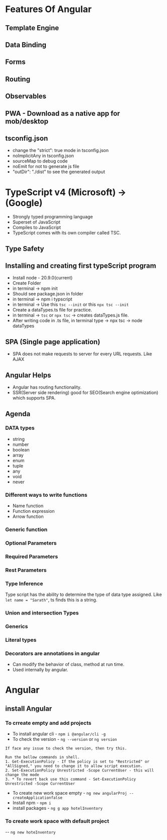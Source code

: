 # Features Of Angular

## Template Engine

## Data Binding

## Forms

## Routing

## Observables

## PWA - Download as a native app for mob/desktop

## tsconfig.json
- change the "strict": true mode in tsconfig.json
- noImplicitAny in tsconfig.json
- sourceMap to debug code
- noEmit for not to generate js file
-  "outDir": "./dist" to see the generated output

# TypeScript v4 (Microsoft) -> (Google)
- Strongly typed programming language
- Superset of JavaScript
- Compiles to JavaScript
- TypeScript comes with its own compiler called TSC.

## Type Safety


## Installing and creating first typeScript program
- Install node - 20.9.0(current)
- Create Folder
- in terminal -> npm init
- Should see package.json in folder
- in terminal -> npm i typscript
- in terminal -> Use this ``tsc --init`` or this ``npx tsc --init``
- Create a dataTypes.ts file for practice.
- in terminal -> ``tsc`` or ``npx tsc``  ->  creates dataTypes.js file.
- After writing code in .ts file, in terminal type -> npx tsc -> node dataTypes

## SPA (Single page application)
- SPA does not make requests to server for every URL requests. Like AJAX

## Angular Helps
- Angular has routing functionality.
- SSR(Server side rendering) good for SEO(Search engine optimization) which supports SPA.

## Agenda
### DATA types
- string
- number
- boolean
- array
- enum
- tuple
- any
- void
- never

### Different ways to write functions
- Name function
- Function expression
- Arrow function

### Generic function

### Optional Parameters 

### Required Parameters

### Rest Parameters

### Type Inference
Type script has the ability to determine the type of data type assigned. Like ``let name = "Sarath"``, ts finds this is a string.

### Union and intersection Types

### Generics

### Literal types

### Decorators are annotations in angular
- Can modify the behavior of class, method at run time.
- Used internally by angular.


# Angular

## install Angular

### To crreate empty and add projects
- To install angular cli - `npm i @angular/cli -g`
- To check the version - `ng --version` or `ng version`
```
If face any issue to check the version, then try this.

Run the bellow commands in shell.
1. Get-ExecutionPolicy - If the policy is set to "Restricted" or "AllSigned," you need to change it to allow script execution. 
2. Set-ExecutionPolicy Unrestricted -Scope CurrentUser - this will change the mode
3. * To revert back use this command - Set-ExecutionPolicy Unrestricted -Scope CurrentUser

```
- To create new work space empty - `ng new angularProj --createApplicationfalse`
- Install npm  - `npm i`
- install packages - `ng g app hotelInventory`

### To create work space with default project
-- `ng new hoteInventory`
 
 
 
 